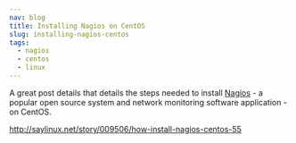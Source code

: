 ```yaml
---
nav: blog
title: Installing Nagios on CentOS
slug: installing-nagios-centos
tags:
  - nagios
  - centos
  - linux
---
```

A great post details that details the steps needed to install [Nagios](http://nagios.org) - a popular open source system and network monitoring software application - on CentOS.

<http://saylinux.net/story/009506/how-install-nagios-centos-55>
